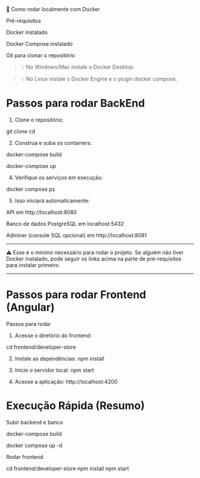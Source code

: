 
🚀 Como rodar localmente com Docker

Pré-requisitos

Docker instalado

Docker Compose instalado

Git para clonar o repositório


> 💡 No Windows/Mac instale o Docker Desktop.

> 💡 No Linux instale o Docker Engine e o plugin docker compose.



# Passos para rodar BackEnd

1. Clone o repositório:

  git clone <url-do-repo>
  cd <nome-da-pasta>


2. Construa e suba os containers:
 
  docker-compose build
  
  docker-compose up


4. Verifique os serviços em execução:

  docker compose ps

5. Isso iniciará automaticamente:

  API em http://localhost:8080

  Banco de dados PostgreSQL em localhost:5432

  Adminer (console SQL opcional) em http://localhost:8081


---

⚠️ Esse é o mínimo necessário para rodar o projeto.
Se alguém não tiver Docker instalado, pode seguir os links acima na parte de pré-requisitos para instalar primeiro.


---

# Passos para rodar Frontend (Angular)

Passos para rodar

1. Acesse o diretório do frontend:

  cd frontend/developer-store

2. Instale as dependências:
  npm install

3. Inicie o servidor local:
  npm start
   
4. Acesse a aplicação:
  http://localhost:4200

# Execução Rápida (Resumo)
Subir backend e banco

  docker-compose build
  
  docker compose up -d

Rodar frontend

cd frontend/developer-store
npm install
npm start
